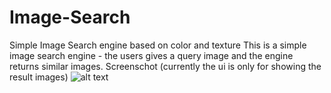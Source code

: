 # Image-Search
Simple Image Search engine based on color and texture
This is a simple image search engine - the users gives a query image and the engine returns similar images.
Screenschot (currently the ui is only for showing the result images)
![alt text](Content-Based-Image-Retrieval/blob/master/CBIR/screenshot.png)
